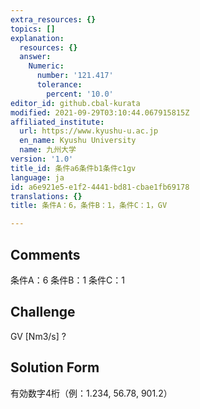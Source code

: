 ```yaml
---
extra_resources: {}
topics: []
explanation:
  resources: {}
  answer:
    Numeric:
      number: '121.417'
      tolerance:
        percent: '10.0'
editor_id: github.cbal-kurata
modified: 2021-09-29T03:10:44.067915815Z
affiliated_institute:
  url: https://www.kyushu-u.ac.jp
  en_name: Kyushu University
  name: 九州大学
version: '1.0'
title_id: 条件a6条件b1条件c1gv
language: ja
id: a6e921e5-e1f2-4441-bd81-cbae1fb69178
translations: {}
title: 条件A：6，条件B：1，条件C：1，GV

---
```


## Comments
条件A：6
条件B：1
条件C：1

## Challenge
GV [Nm3/s] ?

## Solution Form
有効数字4桁（例：1.234,  56.78,  901.2）




